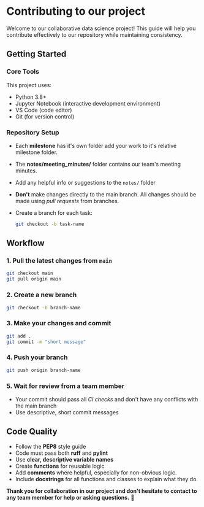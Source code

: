 # Contributing to our project

Welcome to our collaborative data science project! This guide will help you
contribute effectively to our repository
while maintaining consistency.

## Getting Started

### Core Tools

This project uses:

- Python 3.8+
- Jupyter Notebook (interactive development environment)
- VS Code (code editor)
- Git (for version control)

### Repository Setup

- Each **milestone** has it's own folder add your work to it's relative milestone
 folder.
- The **notes/meeting_minutes/** folder contains our team's meeting minutes.
- Add any helpful info or suggestions to the `notes/` folder
- **Don't** make changes directly to the main branch. All changes
should be made using *pull requests* from branches.
- Create a branch for each task:

  ```bash
  git checkout -b task-name
  ```

## Workflow

### 1. Pull the latest changes from `main`

```bash
git checkout main
git pull origin main
```

### 2. Create a new branch

```bash
git checkout -b branch-name
```

### 3. Make your changes and commit

```bash
git add .
git commit -m "short message"
```

### 4. Push your branch

```bash
git push origin branch-name
```

### 5. Wait for review from a team member

- Your commit should pass all *CI checks* and don't have any conflicts with the
 main branch
- Use descriptive, short commit messages

## Code Quality

- Follow the **PEP8** style guide
- Code must pass both **ruff** and **pylint**
- Use **clear, descriptive variable names**
- Create **functions** for reusable logic
- Add **comments** where helpful, especially for non-obvious logic.
- Include **docstrings** for all functions and classes to explain what they do.
  
**Thank you for collaboration in our project and don't hesitate to contact to any
 team member for help or asking questions.** 🤝
